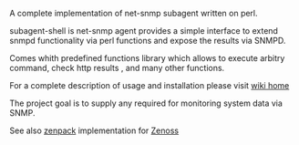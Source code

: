 A complete implementation of net-snmp subagent written on perl.

subagent-shell is net-snmp agent provides a simple interface to extend snmpd functionality via perl functions and expose the results via SNMPD. 

Comes whith predefined functions library which allows to execute arbitry command, check http results , and many other functions.

For a complete description of usage and installation please visit [wiki home](../../wiki)

The project goal is to supply any required for monitoring system data via SNMP.

See also [zenpack](https://github.com/sergevs/ZenPacks.ssv.SubagentShell/wiki) implementation for [Zenoss](http://www.zenoss.org) 

